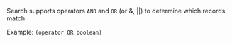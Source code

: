 Search supports operators `AND` and `OR` (or &, ||) to determine which records match:


Example:
`(operator OR boolean)`

